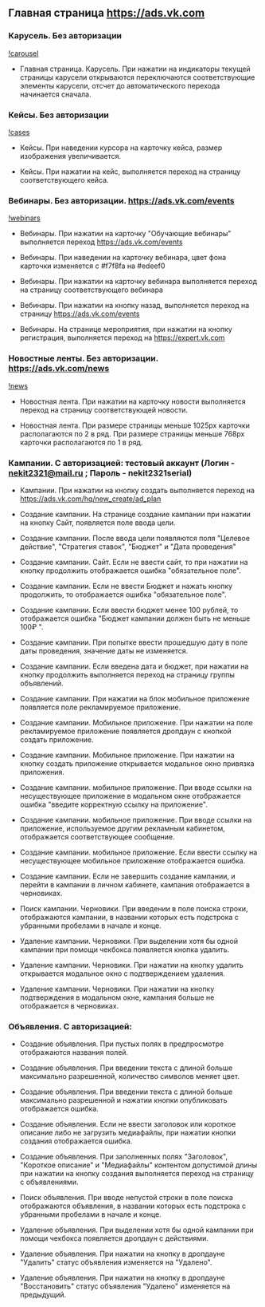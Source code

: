 ## Главная страница https://ads.vk.com

### Карусель. Без авторизации

[!carousel](https://github.com/CyTb-On-Fire/homework-3-autumn-2023/blob/main/screenshots_A_M/carousel.png)

- Главная страница. Карусель. При нажатии на индикаторы текущей страницы карусели открываются переключаются 
соответствующие элементы карусели, отсчет до автоматического перехода начинается сначала.

### Кейсы. Без авторизации
[!cases](https://github.com/CyTb-On-Fire/homework-3-autumn-2023/blob/main/screenshots_A_M/cases.png)


- Кейсы. При наведении курсора на карточку кейса, размер изображения увеличивается.

- Кейсы. При нажатии на кейс, выполняется переход на страницу соответствующего кейса.

### Вебинары. Без авторизации. https://ads.vk.com/events
[!webinars](https://github.com/CyTb-On-Fire/homework-3-autumn-2023/blob/main/screenshots_A_M/webinars.png)


- Вебинары. При нажатии на карточку "Обучающие вебинары" выполняется переход https://ads.vk.com/events

- Вебинары. При наведении на карточку вебинара, цвет фона карточки изменяется c #f7f8fa на #edeef0

- Вебинары. При нажатии на карточку вебинара выполняется переход на страницу соответствующего вебинара

- Вебинары. При нажатии на кнопку назад, выполняется переход на страницу https://ads.vk.com/events

- Вебинары. На странице мероприятия, при нажатии на кнопку регистрация, выполняется переход на https://expert.vk.com

### Новостные ленты. Без авторизации. https://ads.vk.com/news
[!news](https://github.com/CyTb-On-Fire/homework-3-autumn-2023/blob/main/screenshots_A_M/news.png)


- Новостная лента. При нажатии на карточку новости выполняется переход на страницу соответствующей новости.

- Новостная лента. При размере страницы меньше 1025px карточки располагаются по 2 в ряд. При размере страницы меньше 768px карточки располагаются по 1 в ряд.

### Кампании. С авторизацией: тестовый аккаунт (Логин - nekit2321@mail.ru ; Пароль - nekit2321serial)

- Кампании. При нажатии на кнопку создать выполняется переход на https://ads.vk.com/hq/new_create/ad_plan

- Создание кампании. На странице создание кампании при нажатии на кнопку Сайт, появляется поле ввода цели.

- Создание кампании. После ввода цели появляются поля "Целевое действие", "Стратегия ставок", "Бюджет" и "Дата проведения"

- Создание кампании. Сайт. Если не ввести сайт, то при нажатии на кнопку продолжить отображается ошибка "обязательное поле".

- Создание кампании. Если не ввести Бюджет и нажать кнопку продолжить, то отображается ошибка "обязательное поле".

- Создание кампании. Если ввести бюджет менее 100 рублей, то отображается ошибка "Бюджет кампании должен быть не меньше 100₽
".

- Создание кампании. При попытке ввести прошедшую дату в поле даты проведения, значение даты не изменяется.

- Создание кампании. Если введена дата и бюджет, при нажатии на кнопку продолжить выполняется переход на страницу группы объявлений.

- Создание кампании. При нажатии на блок мобильное приложение появляется поле рекламируемое приложение.

- Создание кампании. Мобильное приложение. При нажатии на поле рекламируемое приложение появляется дропдаун с кнопкой создать приложение.

- Создание кампании. Мобильное приложение. При нажатии на кнопку создать приложение открывается модальное окно привязка приложения.

- Создание кампании. мобильное приложение. При вводе ссылки на несуществующее приложение в модальном окне отображается ошибка "введите корректную ссылку на приложение".

- Создание кампании. мобильное приложение. При вводе ссылки на приложение, используемое другим рекламным кабинетом, отображается соответствующее сообщение.

- Создание кампании. мобильное приложение. Если ввести ссылку на несуществующее мобильное приложение отображается ошибка.

- Создание кампании. Если не завершить создание кампании, и перейти в кампании в личном кабинете, кампания отображается в черновиках.

- Поиск кампании. Черновики. При введении в поле поиска строки, отображаются кампании, в названии которых есть подстрока с убранными пробелами в начале и конце.

- Удаление кампании. Черновики. При выделении хотя бы одной кампании при помощи чекбокса появляется кнопка удалить.

- Удаление кампании. Черновики. При нажатии на кнопку удалить открывается модальное окно с подтверждением удаления.

- Удаление кампании. Черновики. При нажатии на кнопку подтверждения в модальном окне, кампания больше не отображается в черновиках.

### Объявления. С авторизацией: 


- Создание объявления. При пустых полях в предпросмотре отображаются названия полей.

- Создание объявления. При введении текста с длиной больше максимально разрешенной, количество символов меняет цвет.

- Создание объявления. При введении текста с длиной больше максимально разрешенной и нажатии кнопки опубликовать отображается ошибка.

- Создание объявления. Если не ввести заголовок или короткое описание либо не загрузить медиафайлы, при нажатии кнопки создания отображается ошибка.

- Создание объявления. При заполненных полях "Заголовок", "Короткое описание" и "Медиафайлы" контентом допустимой длины при нажатии на кнопку создания выполняется переход на страницу с объявлениями.

- Поиск объявления. При вводе непустой строки в поле поиска отображаются объявления, в названии которых есть подстрока с убранными пробелами в начале и конце.

- Удаление объявления. При выделении хотя бы одной кампании при помощи чекбокса появляется дропдаун с действиями.

- Удаление объявления. При нажатии на кнопку в дропдауне "Удалить" статус объявления изменяется на "Удалено".

- Удаление объявления. При нажатии на кнопку в дропдауне "Восстановить" статус объявления "Удалено" изменяется на предыдущий.

